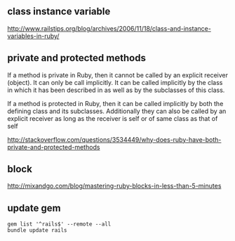 ## class instance variable
http://www.railstips.org/blog/archives/2006/11/18/class-and-instance-variables-in-ruby/


## private and protected methods
If a method is private in Ruby, then it cannot be called by an explicit receiver (object). It can only be call implicitly. It can be called implicitly by the class in which it has been described in as well as by the subclasses of this class.

If a method is protected in Ruby, then it can be called implicitly by both the defining class and its subclasses. Additionally they can also be called by an explicit receiver as long as the receiver is self or of same class as that of self

http://stackoverflow.com/questions/3534449/why-does-ruby-have-both-private-and-protected-methods


## block
http://mixandgo.com/blog/mastering-ruby-blocks-in-less-than-5-minutes

## update gem
```
gem list '^rails$' --remote --all
bundle update rails
```
